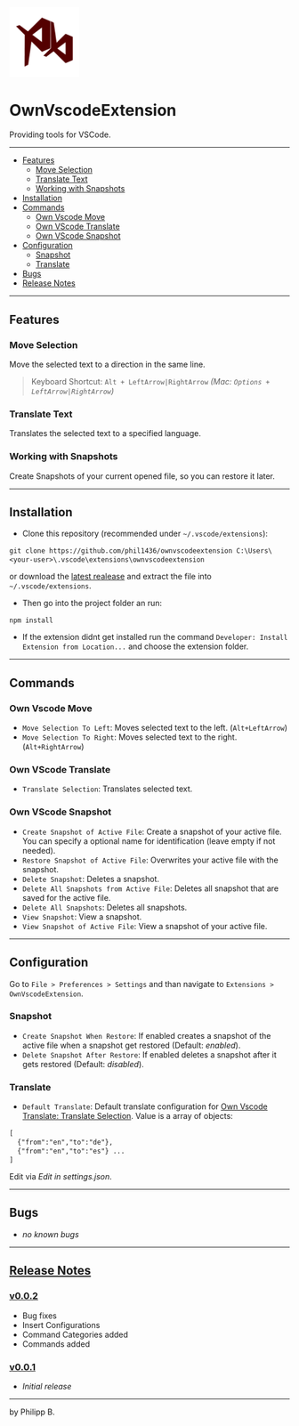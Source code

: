 <img src="https://github.com/phil1436/ownvscodeextension/raw/master/resources/logo.png" width="25%"/>

# OwnVscodeExtension

Providing tools for VSCode.

---

* [Features](https://github.com/phil1436/OwnVscodeExtension#features)
  * [Move Selection](https://github.com/phil1436/OwnVscodeExtension#move-selection)
  * [Translate Text](https://github.com/phil1436/OwnVscodeExtension#translate-text)
  * [Working with Snapshots](https://github.com/phil1436/OwnVscodeExtension#working-with-snapshots)
* [Installation](https://github.com/phil1436/OwnVscodeExtension#installation)
* [Commands](https://github.com/phil1436/OwnVscodeExtension#commands)
  * [Own Vscode Move](https://github.com/phil1436/OwnVscodeExtension#own-vscode-move)
  * [Own VScode Translate](https://github.com/phil1436/OwnVscodeExtension#own-vscode-translate)
  * [Own VScode Snapshot](https://github.com/phil1436/OwnVscodeExtension#own-vscode-snapshot)
* [Configuration](https://github.com/phil1436/OwnVscodeExtension#configuration)
  * [Snapshot](https://github.com/phil1436/OwnVscodeExtension#snapshot)
  * [Translate](https://github.com/phil1436/OwnVscodeExtension#translate)
* [Bugs](https://github.com/phil1436/OwnVscodeExtension#bugs)
* [Release Notes](https://github.com/phil1436/OwnVscodeExtension#release-notes)

---

## Features

### Move Selection

Move the selected text to a direction in the same line.

> Keyboard Shortcut: `Alt + LeftArrow|RightArrow` *(Mac: `Options + LeftArrow|RightArrow`)*

### Translate Text

Translates the selected text to a specified language.

### Working with Snapshots

Create Snapshots of your current opened file, so you can restore it later.

---

## Installation

* Clone this repository (recommended under `~/.vscode/extensions`):

````shell
git clone https://github.com/phil1436/ownvscodeextension C:\Users\<your-user>\.vscode\extensions\ownvscodeextension
````

or download the [latest realease](https://github.com/phil1436/ownvscodeextension/releases/latest) and extract the file into `~/.vscode/extensions`.

* Then go into the project folder an run:

````shell
npm install
````

* If the extension didnt get installed run the command `Developer: Install Extension from Location...` and choose the extension folder.

---

## Commands

### Own Vscode Move

* `Move Selection To Left`: Moves selected text to the left. (`Alt+LeftArrow`)
* `Move Selection To Right`: Moves selected text to the right. (`Alt+RightArrow`)

### Own VScode Translate

* `Translate Selection`: Translates selected text.

### Own VScode Snapshot

* `Create Snapshot of Active File`: Create a snapshot of your active file. You can specify a optional name for identification (leave empty if not needed).
* `Restore Snapshot of Active File`: Overwrites your active file with the snapshot.
* `Delete Snapshot`: Deletes a snapshot.
* `Delete All Snapshots from Active File`: Deletes all snapshot that are saved for the active file.
* `Delete All Snapshots`: Deletes all snapshots.
* `View Snapshot`: View a snapshot.
* `View Snapshot of Active File`: View a snapshot of your active file.

---

## Configuration

Go to `File > Preferences > Settings` and than navigate to `Extensions > OwnVscodeExtension`.

### Snapshot

* `Create Snapshot When Restore`: If enabled creates a snapshot of the active file when a snapshot get restored (Default: *enabled*).
* `Delete Snapshot After Restore`: If enabled deletes a snapshot after it gets restored (Default: *disabled*).

### Translate

* `Default Translate`: Default translate configuration for [Own Vscode Translate: Translate Selection](). Value is a array of objects:

````
[
  {"from":"en","to":"de"},
  {"from":"en","to":"es"} ...
]
````

Edit via *Edit in settings.json*.

---

## Bugs

* *no known bugs*

---

## [Release Notes](https://github.com/phil1436/ownvscodeextension/blob/master/CHANGELOG.md)

### [v0.0.2](https://github.com/phil1436/ownvscodeextension/tree/0.0.2)

* Bug fixes
* Insert Configurations
* Command Categories added
* Commands added

### [v0.0.1](https://github.com/phil1436/ownvscodeextension/tree/0.0.1)

* *Initial release*

---

by Philipp B.
